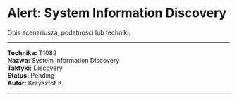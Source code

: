 # Alert: System Information Discovery

Opis scenariusza, podatności lub techniki.

---

**Technika:** T1082  
**Nazwa:** System Information Discovery  
**Taktyki:** Discovery  
**Status:** Pending  
**Autor:** Krzysztof K.  

---

<!--
Tactics: Discovery
Technique ID: T1082
Technique Name: System Information Discovery
Status: Pending
--> 
